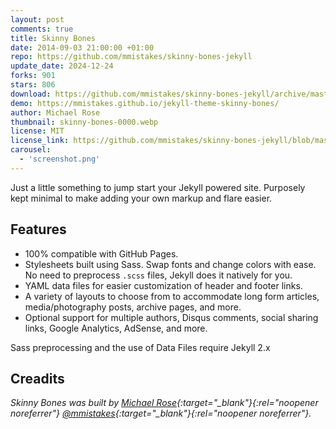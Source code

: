 ```yaml
---
layout: post
comments: true
title: Skinny Bones
date: 2014-09-03 21:00:00 +01:00
repo: https://github.com/mmistakes/skinny-bones-jekyll
update_date: 2024-12-24
forks: 901
stars: 806
download: https://github.com/mmistakes/skinny-bones-jekyll/archive/master.zip
demo: https://mmistakes.github.io/jekyll-theme-skinny-bones/
author: Michael Rose
thumbnail: skinny-bones-0000.webp
license: MIT
license_link: https://github.com/mmistakes/skinny-bones-jekyll/blob/master/LICENSE
carousel:
  - 'screenshot.png'
---
```


Just a little something to jump start your Jekyll powered site.
Purposely kept minimal to make adding your own markup and flare easier.

## Features

* 100% compatible with GitHub Pages.
* Stylesheets built using Sass. Swap fonts and change colors with ease. No need to preprocess `.scss` files, Jekyll does it natively for you.
* YAML data files for easier customization of header and footer links.
* A variety of layouts to choose from to accommodate long form articles, media/photography posts, archive pages, and more.
* Optional support for multiple authors, Disqus comments, social sharing links, Google Analytics, AdSense, and more.

Sass preprocessing and the use of Data Files require Jekyll 2.x

## Creadits

*Skinny Bones was built by [Michael Rose](https://mademistakes.com){:target="_blank"}{:rel="noopener noreferrer"} [@mmistakes](https://twitter.com/mmistakes){:target="_blank"}{:rel="noopener noreferrer"}.*
